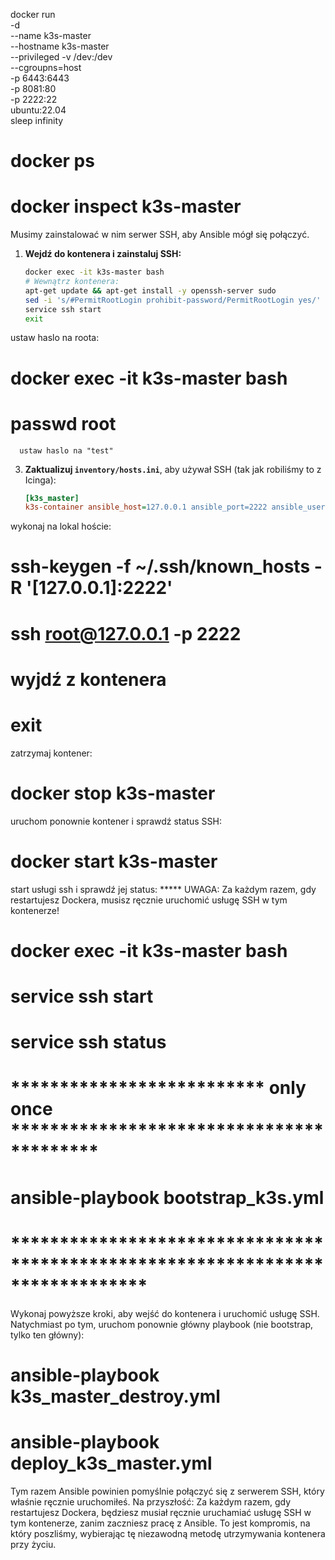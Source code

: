 docker run \
-d \
--name k3s-master \
--hostname k3s-master \
--privileged  -v /dev:/dev \
--cgroupns=host \
-p 6443:6443 \
-p 8081:80 \
-p 2222:22 \
ubuntu:22.04 \
sleep infinity

 


# docker ps
# docker inspect k3s-master

Musimy zainstalować w nim serwer SSH, aby Ansible mógł się połączyć.


1. **Wejdź do kontenera i zainstaluj SSH:**
    ```bash
    docker exec -it k3s-master bash
    # Wewnątrz kontenera:
    apt-get update && apt-get install -y openssh-server sudo
    sed -i 's/#PermitRootLogin prohibit-password/PermitRootLogin yes/' /etc/ssh/sshd_config
    service ssh start
    exit
    ```


ustaw haslo na roota:
# docker exec -it k3s-master bash
# passwd root
      ustaw haslo na "test"
 

3.  **Zaktualizuj `inventory/hosts.ini`**, aby używał SSH (tak jak robiliśmy to z Icinga):
    ```ini
    [k3s_master]
    k3s-container ansible_host=127.0.0.1 ansible_port=2222 ansible_user=root ansible_ssh_pass=test ansible_become=false
    ```
wykonaj na lokal hoście:
# ssh-keygen -f ~/.ssh/known_hosts -R '[127.0.0.1]:2222'
# ssh root@127.0.0.1 -p 2222
# wyjdź z kontenera
# exit


zatrzymaj kontener:
# docker stop k3s-master

uruchom ponownie kontener i sprawdź status SSH:
# docker start k3s-master

start usługi ssh i sprawdź jej status:
***** UWAGA: Za każdym razem, gdy restartujesz Dockera, musisz ręcznie uruchomić usługę SSH w tym kontenerze!
# docker exec -it k3s-master bash
# service ssh start
# service ssh status

# ************************** only once *****************************************
# ansible-playbook  bootstrap_k3s.yml
# ******************************************************************************
   
Wykonaj powyższe kroki, aby wejść do kontenera i uruchomić usługę SSH.
Natychmiast po tym, uruchom ponownie główny playbook (nie bootstrap, tylko ten główny):

# ansible-playbook k3s_master_destroy.yml
# ansible-playbook deploy_k3s_master.yml

Tym razem Ansible powinien pomyślnie połączyć się z serwerem SSH, który właśnie ręcznie uruchomiłeś.
Na przyszłość: Za każdym razem, gdy restartujesz Dockera, będziesz musiał ręcznie uruchamiać usługę SSH w tym kontenerze, 
zanim zaczniesz pracę z Ansible. To jest kompromis, na który poszliśmy, 
wybierając tę niezawodną metodę utrzymywania kontenera przy życiu.



